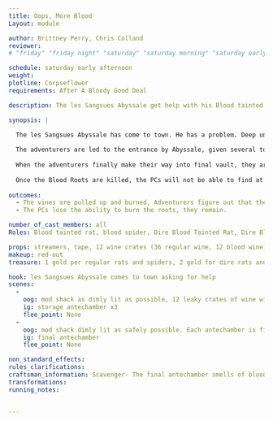 ```yaml
---
title: Oops, More Blood
Layout: module

author: Brittney Perry, Chris Colland
reviewer: 
# "friday" "friday night" "saturday" "saturday morning" "saturday early afternoon" "saturday early evening" "saturday night" "reaction" "tavern setup" "townsfolk" "randoms"

schedule: saturday early afternoon
weight: 
plotline: Corpseflower
requirements: After A Bloody Good Deal

description: The les Sangsues Abyssale get help with his Blood tainted vines that he used to make the wine for the town. 

synopsis: |

  The les Sangsues Abyssale has come to town. He has a problem. Deep underground, in his aging vaults, a red, tentacle like, violent vine has grown through the walls. Unfortunately, he is unable to take care of the problem himself, and is seeking help from the adventurers in town, and will first try to get help for free but will eventually offer to pay for the help.   
  
  The adventurers are led to the entrance by Abyssale, given several torches, and told to make their way into the deepest part of the aging vault. The vines are growing out of the wall in that area. The torches can not be sat down, and must be carried at all times. If the torch hits the ground, it will go out. The torches are to burn the vines. As the PCs make their way deeper, they meet more and bigger blood tainted rats and spiders. Antechamber level 1 is Blood Spiders and Blood Tainted Rats (5 spawns each), level 2 is Blood Spiders and Dire Blood Tainted Rats (5 spiders, 10 rats), and level 3 is Dire Blood Spiders and Dire Blood Tainted Rats (10 spiders and 15 rats) 
  
  When the adventurers finally make their way into final vault, they are met with the blood roots. These blood roots are tied with a length of rope duct taped to the floor in front of the 'roots' on the wall (red streamers). The Blood Roots, when beaten down, will respawn on a count of 15, where ever they dropped. When the root behind them is pulled up, the blood root npcs in front of that root will migrate to an intact root on the wall, and so on until all the roots are killed and the blood roots can't respawn anymore. 
  
  Once the Blood Roots are killed, the PCs will not be able to find at les Sangsues Abyssale at the entrance to get paid.
  
outcomes: 
  - The vines are pulled up and burned, Adventurers figure out that they have been drinking, and get stiffed on payment
  - The PCs lose the ability to burn the roots, they remain.  

number_of_cast_members: all
Roles: Blood tainted rat, blood spider, Dire Blood Tainted Rat, Dire Blood Spider, Blood Root, 

props: streamers, tape, 12 wine crates (36 regular wine, 12 blood wine) fake torches, speaker, sound effect-rat squeaks
makeup: red-out
treasure: 1 gold per regular rats and spiders, 2 gold for dire rats and spiders

hook: les Sangsues Abyssale comes to town asking for help
scenes: 
  - 
    oog: mod shack as dimly lit as possible, 12 leaky crates of wine with varying descriptions in each crate. 
    ig: storage antechamber x3
    flee_point: None
  - 
    oog: mod shack dimly lit as safely possible. Each antechamber is filled with crates of various wines. The final chamber has 12 crates of blood wine.
    ig: final antechamber
    flee_point: None

non_standard_effects: 
rules_clarifications: 
craftsman_information: Scavenger- The final antechamber smells of blood.
transformations: 
running_notes: 


---
```

